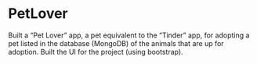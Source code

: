 
# PetLover

Built a “Pet Lover” app, a pet equivalent to the “Tinder” app, for adopting a pet listed in the database (MongoDB) of the animals that are up for adoption. Built the UI for the project (using bootstrap).
